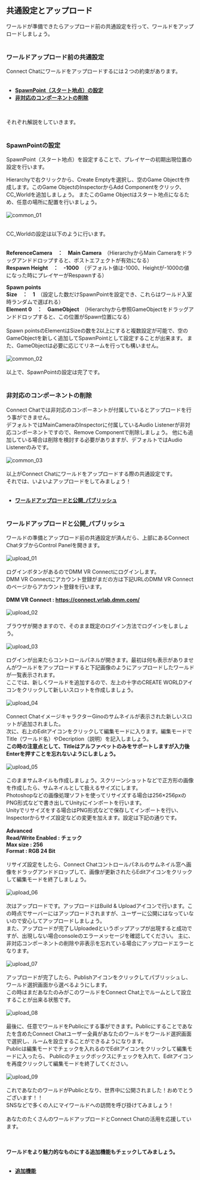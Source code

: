 ## 共通設定とアップロード
ワールドが準備できたらアップロード前の共通設定を行って、ワールドをアップロードしましょう。  
<br>

### ワールドアップロード前の共通設定

Connect Chatにワールドをアップロードするには２つの約束があります。  
<br>
- **[SpawnPoint（スタート地点）の設定](10-tutorial-world-upload.md#spawnpointの設定)**
- **[非対応のコンポーネントの削除](10-tutorial-world-upload.md#非対応のコンポーネントの削除)**
<br>

それぞれ解説をしていきます。
<br><br>
### SpawnPointの設定

SpawnPoint（スタート地点）を設定することで、プレイヤーの初期出現位置の設定を行います。

Hierarchyで右クリックから、Create Emptyを選択し、空のGame Objectを作成します。このGame ObjectのInspectorからAdd Componentをクリック、CC_Worldを追加しましょう。
またこのGame Objectはスタート地点になるため、任意の場所に配置を行いましょう。
<br><br>
![common_01](https://user-images.githubusercontent.com/68273442/124908004-ccd63680-e023-11eb-9937-b3fb870438c9.png)
<br><br>

CC_Worldの設定は以下のように行います。  
<br>

**ReferenceCamera　：　Main Camera**　（HierarchyからMain Cameraをドラッグアンドドロップすると、ポストエフェクトが有効になる）  
**Respawn Height　：　-1000**　（デフォルト値は-1000、Heightが-1000の値になった時にプレイヤーがRespawnする）　　

**Spawn points**  
**Size　：　1**　（設定した数だけSpawnPointを設定でき、これらはワールド入室時ランダムで選ばれる）  
**Element 0　：　GameObject**　（Hierarchyから参照GameObjectをドラッグアンドドロップすると、この位置がSpawn位置になる）  
<br>
Spawn pointsのElementはSizeの数を2以上にすると複数設定が可能で、空のGameObjectを新しく追加してSpawnPointとして設定することが出来ます。
また、GameObjectは必要に応じてリネームを行っても構いません。  
<br>
![common_02](https://user-images.githubusercontent.com/68273442/124909689-b9c46600-e025-11eb-987e-3dbb89adc289.png)
<br><br>
以上で、SpawnPointの設定は完了です。    
<br>
### 非対応のコンポーネントの削除

Connect Chatでは非対応のコンポーネントが付属しているとアップロードを行う事ができません。  
デフォルトではMainCameraのInspectorに付属しているAudio Listenerが非対応コンポーネントですので、Remove Componentで削除しましょう。
他にも追加している場合は削除を検討する必要がありますが、デフォルトではAudio Listenerのみです。  
<br>
![common_03](https://user-images.githubusercontent.com/68273442/124911517-cb0e7200-e027-11eb-804f-df1105e5c2bf.png)
<br><br>
以上がConnect Chatにワールドをアップロードする際の共通設定です。  
それでは、いよいよアップロードをしてみましょう！  
<br>
- **[ワールドアップロードと公開_パブリッシュ](10-tutorial-world-upload.md#ワールドアップロードと公開_パブリッシュ)**
<br><br>

### ワールドアップロードと公開_パブリッシュ

ワールドの準備とアップロード前の共通設定が済んだら、上部にあるConnect ChatタブからControl Panelを開きます。  
<br>
![upload_01](https://user-images.githubusercontent.com/68273442/124913619-4e30c780-e02a-11eb-942b-7ea465a6b6dd.png)
<br><br>
ログインボタンがあるのでDMM VR Connectにログインします。  
DMM VR Connectにアカウント登録がまだの方は下記URLのDMM VR Connectのページからアカウント登録を行います。
<br><br>
**DMM VR Connect : https://connect.vrlab.dmm.com/**
<br><br>
![upload_02](https://user-images.githubusercontent.com/68273442/124914164-00688f00-e02b-11eb-804b-8fe846c14689.png)
<br><br>
ブラウザが開きますので、そのまま既定のログイン方法でログインをしましょう。  
<br>
![upload_03](https://user-images.githubusercontent.com/68273442/124914730-a916ee80-e02b-11eb-9c0e-c9eed1b0b996.png)
<br><br>
ログインが出来たらコントロールパネルが開きます。最初は何も表示がありませんがワールドをアップロードすると下記画像のようにアップロードしたワールドが一覧表示されます。  
ここでは、新しくワールドを追加するので、左上の十字のCREATE WORLDアイコンをクリックして新しいスロットを作成しましょう。  
<br>
![upload_04](https://user-images.githubusercontent.com/68273442/125073380-cf559080-e0f6-11eb-81ca-6d9867185449.png)
<br><br>
Connect ChatイメージキャラクターGinoのサムネイルが表示された新しいスロットが追加されました。  
次に、右上のEditアイコンをクリックして編集モードに入ります。編集モードでTitle（ワールド名）やDecription（説明）を記入しましょう。  
**この時の注意点として、Titleはアルファベットのみをサポートしますが入力後Enterを押すことを忘れないようにしましょう。**  
<br>
![upload_05](https://user-images.githubusercontent.com/68273442/124915869-fc3d7100-e02c-11eb-96a8-b6341dac1273.png)
<br><br>
このままサムネイルも作成しましょう。スクリーンショットなどで正方形の画像を作成したら、サムネイルとして扱えるサイズにします。  
Photoshopなどの画像処理ソフトを使ってリサイズする場合は256×256pxのPNG形式などで書き出してUnityにインポートを行います。  
Unityでリサイズをする場合はPNG形式などで保存してインポートを行い、Inspectorからサイズ設定などの変更を加えます。設定は下記の通りです。  
<br>
**Advanced  
Read/Write Enabled : チェック  
Max size : 256  
Format : RGB 24 Bit**  
<br>
リサイズ設定をしたら、Connect Chatコントロールパネルのサムネイル窓へ画像をドラッグアンドドロップして、画像が更新されたらEditアイコンをクリックして編集モードを終了しましょう。  
<br>
![upload_06](https://user-images.githubusercontent.com/68273442/124921686-9bfdfd80-e033-11eb-88a8-5ca3d34fca47.png)
<br><br>
次はアップロードです。アップロードはBuild & Uploadアイコンで行います。この時点でサーバーにはアップロードされますが、ユーザーに公開にはなっていないので安心してアップロードしましょう。  
また、アップロードが完了しUploadedというポップアップが出現すると成功ですが、出現しない場合consoleのエラーメッセージを確認してください。
主に、非対応コンポーネントの削除や非表示を忘れている場合にアップロードエラーとなります。  
<br>
![upload_07](https://user-images.githubusercontent.com/68273442/124922757-ca300d00-e034-11eb-8f70-8555a95b8520.png)
<br><br>
アップロードが完了したら、Publishアイコンをクリックしてパブリッシュし、ワールド選択画面から選べるようにします。  
この時はまだあなたのみがこのワールドをConnect Chat上でルームとして設立することが出来る状態です。
<br><br>
![upload_08](https://user-images.githubusercontent.com/68273442/124924310-4bd46a80-e036-11eb-8db0-81bf0a2bdff2.png)
<br><br>
最後に、任意でワールドをPublicにする事ができます。Publicにすることであなたを含めたConnect Chatユーザー全員があなたのワールドをワールド選択画面で選択し、ルームを設立することができるようになります。  
Publicは編集モードでチェックを入れるのでEditアイコンをクリックして編集モードに入ったら、
Publicのチェックボックスにチェックを入れて、Editアイコンを再度クリックして編集モードを終了してください。  
<br>
![upload_09](https://user-images.githubusercontent.com/68273442/124924696-ac63a780-e036-11eb-92de-5cbcd3348cfb.png)
<br><br>
これであなたのワールドがPublicとなり、世界中に公開されました！おめでとうございます！！  
SNSなどで多くの人にマイワールドへの訪問を呼び掛けてみましょう！  
<br>
あなたのたくさんのワールドアップロードとConnect Chatの活用を応援しています。  
<br><br>

**ワールドをより魅力的なものにする追加機能もチェックしてみましょう。**  
<br>
- **[追加機能](11-tutorial-additional-features.md#追加機能)**
